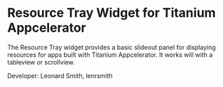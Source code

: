 # Resource Tray Widget for Titanium Appcelerator
The Resource Tray widget provides a basic slideout panel for displaying resources for apps built with Titanium Appcelerator. It works will with a tableview or scrollview.

Developer: Leonard Smith, lenrsmith
